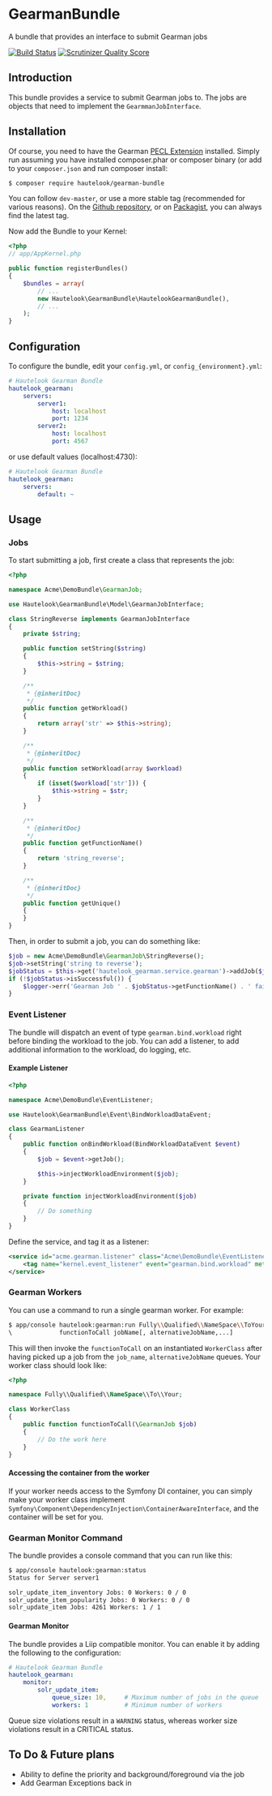 GearmanBundle
=============

A bundle that provides an interface to submit Gearman jobs

[![Build Status](https://travis-ci.org/hautelook/GearmanBundle.png?branch=master)](https://travis-ci.org/hautelook/GearmanBundle)
[![Scrutinizer Quality Score](https://scrutinizer-ci.com/g/hautelook/GearmanBundle/badges/quality-score.png?s=65f1b0f6666f52666a6a038fe4b7c32190b1af39)](https://scrutinizer-ci.com/g/hautelook/GearmanBundle/)

## Introduction

This bundle provides a service to submit Gearman jobs to. The jobs are objects that need to implement the `GearmmanJobInterface`.

## Installation

Of course, you need to have the Gearman [PECL Extension](http://pecl.php.net/package/gearman) installed.
Simply run assuming you have installed composer.phar or composer binary (or add to your `composer.json` and run composer install:

```bash
$ composer require hautelook/gearman-bundle
```

You can follow `dev-master`, or use a more stable tag (recommended for various reasons). On the [Github repository](https://github.com/hautelook/GearmanBundle), or on [Packagist](http://www.packagist.org), you can always find the latest tag.

Now add the Bundle to your Kernel:

```php
<?php
// app/AppKernel.php

public function registerBundles()
{
    $bundles = array(
        // ...
        new Hautelook\GearmanBundle\HautelookGearmanBundle(),
        // ...
    );
}
```

## Configuration

To configure the bundle, edit your `config.yml`, or `config_{environment}.yml`:

```yml
# Hautelook Gearman Bundle
hautelook_gearman:
    servers:
        server1:
            host: localhost
            port: 1234
        server2:
            host: localhost
            port: 4567
```

or use default values (localhost:4730):

```yml
# Hautelook Gearman Bundle
hautelook_gearman:
    servers:
        default: ~
```

## Usage

### Jobs

To start submitting a job, first create a class that represents the job:

```php
<?php

namespace Acme\DemoBundle\GearmanJob;

use Hautelook\GearmanBundle\Model\GearmanJobInterface;

class StringReverse implements GearmanJobInterface
{
    private $string;

    public function setString($string)
    {
        $this->string = $string;
    }

    /**
     * {@inheritDoc}
     */
    public function getWorkload()
    {
        return array('str' => $this->string);
    }

    /**
     * {@inheritDoc}
     */
    public function setWorkload(array $workload)
    {
        if (isset($workload['str'])) {
            $this->string = $str;
        }
    }

    /**
     * {@inheritDoc}
     */
    public function getFunctionName()
    {
        return 'string_reverse';
    }

    /**
     * {@inheritDoc}
     */
    public function getUnique()
    {
    }
}

```

Then, in order to submit a job, you can do something like:

```php
$job = new Acme\DemoBundle\GearmanJob\StringReverse();
$job->setString('string to reverse');
$jobStatus = $this->get('hautelook_gearman.service.gearman')->addJob($job);
if (!$jobStatus->isSuccessful()) {
    $logger->err('Gearman Job ' . $jobStatus->getFunctionName() . ' failed with ' . $jobStatus->getReturnCode());
}
```

### Event Listener

The bundle will dispatch an event of type `gearman.bind.workload` right before binding the workload to the job.
You can add a listener, to add additional information to the workload, do logging, etc.

#### Example Listener

```php
<?php

namespace Acme\DemoBundle\EventListener;

use Hautelook\GearmanBundle\Event\BindWorkloadDataEvent;

class GearmanListener
{
    public function onBindWorkload(BindWorkloadDataEvent $event)
    {
        $job = $event->getJob();

        $this->injectWorkloadEnvironment($job);
    }

    private function injectWorkloadEnvironment($job)
    {
        // Do something
    }
}
```
Define the service, and tag it as a listener:

```xml
<service id="acme.gearman.listener" class="Acme\DemoBundle\EventListener\GearmanListener">
    <tag name="kernel.event_listener" event="gearman.bind.workload" method="onBindWorkload" />
</service>
```

### Gearman Workers

You can use a command to run a single gearman worker. For example:

```bash
$ app/console hautelook:gearman:run Fully\\Qualified\\NameSpace\\ToYour\\WorkerClass
\             functionToCall jobName[, alternativeJobName,...]
```

This will then invoke the `functionToCall` on an instantiated `WorkerClass` after having picked up a job from the
`job_name`, `alternativeJobName` queues. Your worker class should look like:

```php
<?php

namespace Fully\\Qualified\\NameSpace\\To\\Your;

class WorkerClass
{
    public function functionToCall(\GearmanJob $job)
    {
        // Do the work here
    }
}
```

#### Accessing the container from the worker

If your worker needs access to the Symfony DI container, you can simply make your worker class implement
`Symfony\Component\DependencyInjection\ContainerAwareInterface`, and the container will be set for you.

### Gearman Monitor Command

The bundle provides a console command that you can run like this:

```bash
$ app/console hautelook:gearman:status
Status for Server server1

solr_update_item_inventory Jobs: 0 Workers: 0 / 0
solr_update_item_popularity Jobs: 0 Workers: 0 / 0
solr_update_item Jobs: 4261 Workers: 1 / 1
```

#### Gearman Monitor

The bundle provides a Liip compatible monitor. You can enable it by adding the following to the configuration:

```yml
# Hautelook Gearman Bundle
hautelook_gearman:
    monitor:
        solr_update_item:
            queue_size: 10,     # Maximum number of jobs in the queue
            workers: 1          # Minimum number of workers
```

Queue size violations result in a `WARNING` status, whereas worker size violations result in a CRITICAL status.

## To Do & Future plans

- Ability to define the priority and background/foreground via the job
- Add Gearman Exceptions back in
